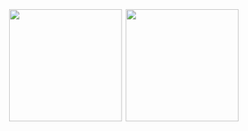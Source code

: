 <div align="center" style="display:flex; flex-direction:row; justify-content:center; gap:0.5em">
    <img
      src="https://github-readme-stats.vercel.app/api?username=anactualfox&count_private=true&show_icons=true&theme=gruvbox"
      height=200
      >
    <img
      src="https://github-readme-stats.vercel.app/api/top-langs/?username=anactualfox&layout=compact&langs_count=8&theme=gruvbox"
      height=200
      >
</div>
